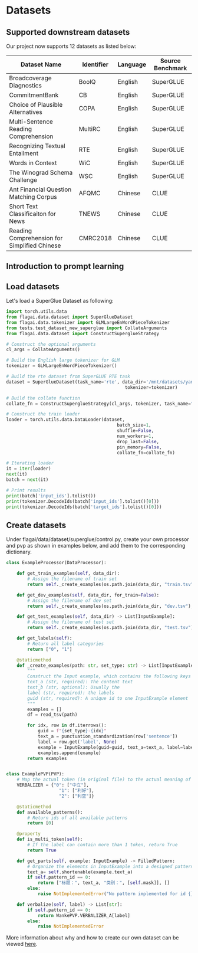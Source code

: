 # Datasets

## Supported downstream datasets
Our project now supports 12 datasets as listed below:

| Dataset Name           | Identifier | Language | Source Benchmark |
|------------------------|------------|----------|------------------|
| Broadcoverage Diagnostics                  | BoolQ      | English  | SuperGLUE        |
| CommitmentBank                     | CB         | English  | SuperGLUE        |
| Choice of Plausible Alternatives                 | COPA       | English  | SuperGLUE        |
| Multi-Sentence Reading Comprehension              | MultiRC    | English  | SuperGLUE        |
| Recognizing Textual Entailment                  | RTE        | English  | SuperGLUE        |
| Words in Context | WiC        | English  | SuperGLUE        |                                                   
| The Winograd Schema Challenge                 | WSC        | English  | SuperGLUE        |
| Ant Financial Question Matching Corpus            | AFQMC      | Chinese  | CLUE             |
| Short Text Classificaiton for News             | TNEWS      | Chinese  | CLUE             |
| Reading Comprehension for Simplified Chinese      | CMRC2018   | Chinese  | CLUE             |

## Introduction to prompt learning

## Load datasets

Let's load a SuperGlue Dataset as following:

```python
import torch.utils.data
from flagai.data.dataset import SuperGlueDataset
from flagai.data.tokenizer import GLMLargeEnWordPieceTokenizer
from tests.test_dataset_new_superglue import CollateArguments
from flagai.data.dataset import ConstructSuperglueStrategy

# Construct the optional arguments
cl_args = CollateArguments()

# Build the English large tokenizer for GLM
tokenizer = GLMLargeEnWordPieceTokenizer()

# Build the rte dataset from SuperGLUE RTE task
dataset = SuperGlueDataset(task_name='rte', data_dir='/mnt/datasets/yan/', dataset_type='train',
                                             tokenizer=tokenizer)

# Build the collate function
collate_fn = ConstructSuperglueStrategy(cl_args, tokenizer, task_name="rte")

# Construct the train loader
loader = torch.utils.data.DataLoader(dataset,
                                          batch_size=1,
                                          shuffle=False,
                                          num_workers=1,
                                          drop_last=False,
                                          pin_memory=False,
                                          collate_fn=collate_fn)

# Iterating loader
it = iter(loader)
next(it)
batch = next(it)

# Print results
print(batch['input_ids'].tolist())
print(tokenizer.DecodeIds(batch['input_ids'].tolist()[0]))
print(tokenizer.DecodeIds(batch['target_ids'].tolist()[0]))
```

## Create datasets
Under flagai/data/dataset/superglue/control.py, create your own processor and pvp as shown in examples below, and add them to the corresponding dictionary.
```python
class ExampleProcessor(DataProcessor):

    def get_train_examples(self, data_dir):
        # Assign the filename of train set
        return self._create_examples(os.path.join(data_dir, "train.tsv"), "train")

    def get_dev_examples(self, data_dir, for_train=False):
        # Assign the filename of dev set
        return self._create_examples(os.path.join(data_dir, "dev.tsv"), "dev")

    def get_test_examples(self, data_dir) -> List[InputExample]:
        # Assign the filename of test set
        return self._create_examples(os.path.join(data_dir, "test.tsv"), "test")

    def get_labels(self):
        # Return all label categories
        return ["0", "1"]

    @staticmethod
    def _create_examples(path: str, set_type: str) -> List[InputExample]:
        """
        Construct the Input example, which contains the following keys
        text_a (str, required): The content text
        text_b (str, optional): Usually the
        label (str, required): the labels
        guid (str, required): A unique id to one InputExample element
        """
        examples = []
        df = read_tsv(path)

        for idx, row in df.iterrows():
            guid = f"{set_type}-{idx}"
            text_a = punctuation_standardization(row['sentence'])
            label = row.get('label', None)
            example = InputExample(guid=guid, text_a=text_a, label=label)
            examples.append(example)
        return examples


class ExamplePVP(PVP):
    # Map the actual token (in original file) to the actual meaning of it
    VERBALIZER = {"0": ["中立"],
                    "1": ["利好"],
                    "2": ["利空"]}

    @staticmethod
    def available_patterns():
        # Return ids of all available patterns
        return [0]

    @property
    def is_multi_token(self):
        # If the label can contain more than 1 token, return True
        return True

    def get_parts(self, example: InputExample) -> FilledPattern:
        # Organize the elements in InputExample into a designed pattern
        text_a= self.shortenable(example.text_a)
        if self.pattern_id == 0:
            return ["标题：", text_a, "类别：", [self.mask]], []
        else:
            raise NotImplementedError("No pattern implemented for id {}".format(self.pattern_id))

    def verbalize(self, label) -> List[str]:
        if self.pattern_id == 0:
            return WankePVP.VERBALIZER_A[label]
        else:
            raise NotImplementedError
```
More information about why and how to create our own dataset can be viewed [here](APPENDIX_TASK.md).

